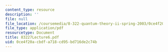 ```yaml
---
content_type: resource
description: ''
file: null
file_location: /coursemedia/8-322-quantum-theory-ii-spring-2003/0ce4f20acbdfa718cd95bd716de2c74b_83227Lecture6.pdf
file_type: application/pdf
resourcetype: Document
title: 83227Lecture6.pdf
uid: 0ce4f20a-cbdf-a718-cd95-bd716de2c74b
---
```


